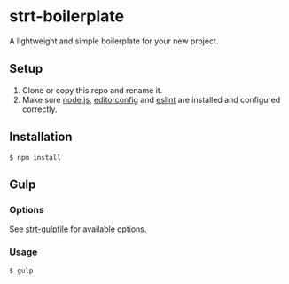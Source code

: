 # strt-boilerplate
A lightweight and simple boilerplate for your new project. 

## Setup
1. Clone or copy this repo and rename it.
2. Make sure [node.js](https://nodejs.org/en/), [editorconfig](http://editorconfig.org/) and [eslint](http://eslint.org/) are installed and configured correctly.

## Installation

```
$ npm install
```

## Gulp 
### Options
See [strt-gulpfile](https://github.com/strt/strt-gulpfile) for available options.

### Usage

```
$ gulp
```
